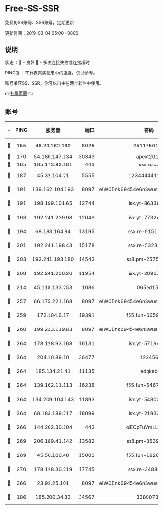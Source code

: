 # Free-SS-SSR

免费的SS账号、SSR账号，定期更新

更新时间：2019-03-04 05:00 +0800

## 说明

状态     ：🙂 - 良好 🙁 - 多次连接失败或连接超时

PING值   ：不代表真实使用中的速度，仅供参考。

账号兼容SS、SSR，你可以自由在两个软件中使用。

👉[扫码页面](https://liesauer.github.io/free-ss-ssr.github.io/)👈

## 账号

|-|PING|服务器|端口|密码|加密方式|区域|
|:----:|:----:|:-----:|-----:|:----:|:----:|:----:|
|🙂|155|46.29.162.169|8025|2511750146|aes-256-cfb|RU|
|🙂|170|54.180.147.134|30343|apext2019|chacha20|KR|
|🙂|185|185.173.92.181|443|sssru.icu|rc4-md5|RU|
|🙂|187|45.32.104.21|5555|1234444411111|aes-256-cfb|SG|
|🙂|191|139.162.104.193|8097|eIW0Dnk69454e6nSwuspv9DmS201tQ0D|aes-256-cfb|JP|
|🙂|191|198.199.101.65|12744|isx.yt-86336141|aes-256-cfb|US|
|🙂|193|192.241.239.98|12049|isx.yt-77324460|aes-256-cfb|US|
|🙂|194|68.183.164.84|13195|ssx.re-91511451|aes-256-cfb|US|
|🙂|201|192.241.198.43|15178|ssx.re-53233906|aes-256-cfb|US|
|🙂|203|192.241.193.180|14543|ss8.pm-25759164|aes-256-cfb|US|
|🙂|208|192.241.236.26|11954|isx.yt-20967574|aes-256-cfb|US|
|🙂|214|45.118.133.253|1086|065ed15a|aes-256-cfb|SG|
|🙂|257|66.175.221.168|8097|eIW0Dnk69454e6nSwuspv9DmS201tQ0D|aes-256-cfb|US|
|🙂|259|172.104.6.17|19391|f55.fun-66594253|aes-256-cfb|US|
|🙂|260|199.223.119.83|8097|eIW0Dnk69454e6nSwuspv9DmS201tQ0D|aes-256-cfb|US|
|🙂|264|178.128.93.168|16131|isx.yt-57194887|aes-256-cfb|SG|
|🙂|264|204.10.89.10|36477|123456|aes-256-cfb|US|
|🙂|264|185.134.21.41|11135|edgkeb|aes-256-cfb|GB|
|🙂|264|139.162.11.113|16238|f55.fun-54673492|aes-256-cfb|SG|
|🙂|264|134.209.104.143|11893|isx.yt-54803040|aes-256-cfb|SG|
|🙂|264|68.183.189.217|18099|isx.yt-21933361|aes-256-cfb|SG|
|🙂|266|144.202.30.204|443|oiECpTuVmLLxk4Ts|aes-256-cfb|US|
|🙂|269|206.189.41.142|13582|ss8.pm-85391880|aes-256-cfb|SG|
|🙂|269|45.56.106.48|15003|f55.fun-19202286|aes-256-cfb|US|
|🙂|270|178.128.30.219|17745|ssx.re-34880503|aes-256-cfb|SG|
|🙂|366|23.92.25.101|8097|eIW0Dnk69454e6nSwuspv9DmS201tQ0D|aes-256-cfb|US|
|🙁|186|185.200.34.83|34567|33800731|aes-256-cfb|US|
